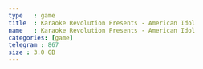```yaml
---
type   : game
title  : Karaoke Revolution Presents - American Idol
name   : Karaoke Revolution Presents - American Idol
categories: [game]
telegram : 867
size : 3.0 GB
---
```




